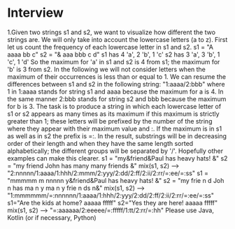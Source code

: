 # Interview

1.Given two strings s1 and s2, we want to visualize how different the two strings are. We will only
take into account the lowercase letters (a to z). First let us count the frequency of each lowercase
letter in s1 and s2.
s1 = "A aaaa bb c"
s2 = "& aaa bbb c d"
s1 has 4 'a', 2 'b', 1 'c'
s2 has 3 'a', 3 'b', 1 'c', 1 'd'
So the maximum for 'a' in s1 and s2 is 4 from s1; the maximum for 'b' is 3 from s2. In the following
we will not consider letters when the maximum of their occurrences is less than or equal to 1.
We can resume the differences between s1 and s2 in the following string: "1:aaaa/2:bbb" where 1
in 1:aaaa stands for string s1 and aaaa because the maximum for a is 4. In the same manner
2:bbb stands for string s2 and bbb because the maximum for b is 3.
The task is to produce a string in which each lowercase letter of s1 or s2 appears as many times as
its maximum if this maximum is strictly greater than 1; these letters will be prefixed by the number
of the string where they appear with their maximum value and :. If the maximum is in s1 as well as
in s2 the prefix is =:.
In the result, substrings will be in decreasing order of their length and when they have the same
length sorted alphabetically; the different groups will be separated by '/'.
Hopefully other examples can make this clearer.
s1 = "my&friend&Paul has heavy hats! &"
s2 = "my friend John has many many friends &"
mix(s1, s2) --> "2:nnnnn/1:aaaa/1:hhh/2:mmm/2:yyy/2:dd/2:ff/2:ii/2:rr/=:ee/=:ss"
s1 = "mmmmm m nnnnn y&friend&Paul has heavy hats! &"
s2 = "my frie n d Joh n has ma n y ma n y frie n ds n&"
mix(s1, s2) --> "1:mmmmmm/=:nnnnnn/1:aaaa/1:hhh/2:yyy/2:dd/2:ff/2:ii/2:rr/=:ee/=:ss"
s1="Are the kids at home? aaaaa fffff"
s2="Yes they are here! aaaaa fffff"
mix(s1, s2) --> "=:aaaaaa/2:eeeee/=:fffff/1:tt/2:rr/=:hh"
Please use Java, Kotlin (or if necessary, Python)
